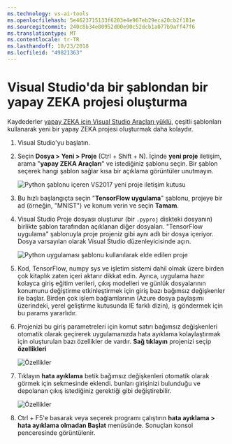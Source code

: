 ```yaml
---
ms.technology: vs-ai-tools
ms.openlocfilehash: 5e4623715133f6203e4e967eb29eca20cb2f181e
ms.sourcegitcommit: 240c8b34e80952d00e90c52dcb1a077b9aff47f6
ms.translationtype: MT
ms.contentlocale: tr-TR
ms.lasthandoff: 10/23/2018
ms.locfileid: "49821363"
---
```

# <a name="create-an-ai-project-from-a-template-in-visual-studio"></a>Visual Studio'da bir şablondan bir yapay ZEKA projesi oluşturma

Kaydederler [yapay ZEKA için Visual Studio Araçları yüklü](installation.md), çeşitli şablonları kullanarak yeni bir yapay ZEKA projesi oluşturmak daha kolaydır.

1. Visual Studio'yu başlatın.

2. Seçin **Dosya > Yeni > Proje** (Ctrl + Shift + N). İçinde **yeni proje** iletişim, arama "**yapay ZEKA Araçları**" ve istediğiniz şablonu seçin. Bir şablon seçerek hangi şablon sağlar kısa bir açıklama görüntüler unutmayın.

    ![Python şablonu içeren VS2017 yeni proje iletişim kutusu](media/create-project/new-ai-project.png)

3. Bu hızlı başlangıçta seçin "**TensorFlow uygulama**" şablonu, projeye bir ad (örneğin, "MNIST") ve konum verin ve seçin **Tamam**.

4. Visual Studio Proje dosyası oluşturur (bir `.pyproj` diskteki dosyanın) birlikte şablon tarafından açıklanan diğer dosyaları. "TensorFlow uygulama" şablonuyla proje projeniz gibi aynı adlı bir dosya içeriyor. Dosya varsayılan olarak Visual Studio düzenleyicisinde açın.

    ![Python uygulaması şablonu kullanılarak elde edilen proje](media/create-project/new-tensorflowapp.png)

5. Kod, TensorFlow, numpy sys ve işletim sistemi dahil olmak üzere birden çok kitaplık zaten içeri aktarır dikkat edin. Ayrıca, uygulama hazır kolayca giriş eğitim verileri, çıkış modelleri ve günlük dosyalarının konumunu değiştirme etkinleştirmek için giriş bazı bağımsız değişkenler ile başlar. Birden çok işlem bağlamlarının (Azure dosya paylaşımı üzerindeki, yerel geliştirme kutusunda IE farklı dizin), iş göndermek için bu params yararlıdır.

6. Projenizi bu giriş parametreleri için komut satırı bağımsız değişkenleri otomatik olarak geçirerek uygulamanızda hata ayıklama kolaylaştırmak için oluşturulan bazı özellikler de vardır. **Sağ tıklayın** projenizi seçip **özellikleri**

    ![Özellikler](media/create-project/project-properties.png)

7. Tıklayın **hata ayıklama** betik bağımsız değişkenleri otomatik olarak görmek için sekmesinde eklendi. bunları girişinizi bulunduğu ve depolanan çıkış istediğiniz gerektiği gibi değiştirebilir.

    ![Özellikler](media/create-project//project-properties_1.png)

8. Ctrl + F5'e basarak veya seçerek programı çalıştırın **hata ayıklama > hata ayıklama olmadan Başlat** menüsünde. Sonuçları konsol penceresinde görüntülenir.
